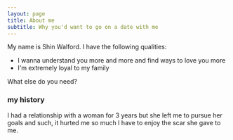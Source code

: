 ```yaml
---
layout: page
title: About me
subtitle: Why you'd want to go on a date with me
---
```


My name is Shin Walford. I have the following qualities:

- I wanna understand you more and more and find ways to love you more
- I'm extremely loyal to my family

What else do you need?

### my history

I had a relationship with a woman for 3 years but she left me to pursue her goals and such, it hurted me so much I have to enjoy the scar she gave to me. 
